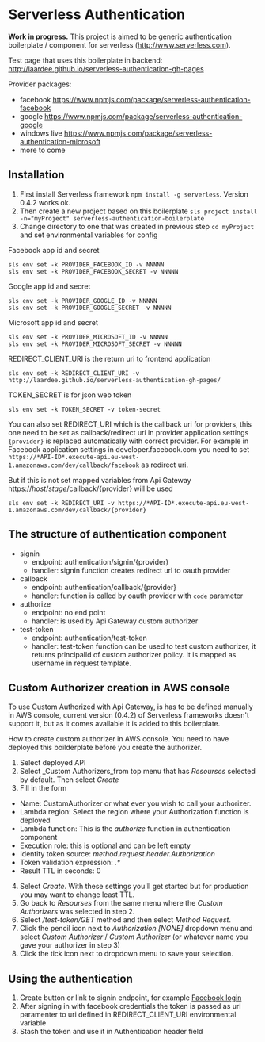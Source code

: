 # Serverless Authentication

**Work in progress.** This project is aimed to be generic authentication boilerplate / component for serverless (http://www.serverless.com).

Test page that uses this boilerplate in backend: http://laardee.github.io/serverless-authentication-gh-pages

Provider packages:

* facebook https://www.npmjs.com/package/serverless-authentication-facebook
* google https://www.npmjs.com/package/serverless-authentication-google
* windows live https://www.npmjs.com/package/serverless-authentication-microsoft
* more to come

## Installation

1. First install Serverless framework `npm install -g serverless`. Version 0.4.2 works ok.
2. Then create a new project based on this boilerplate `sls project install -n="myProject" serverless-authentication-boilerplate`
3. Change directory to one that was created in previous step `cd myProject` and set environmental variables for config

Facebook app id and secret
```
sls env set -k PROVIDER_FACEBOOK_ID -v NNNNN
sls env set -k PROVIDER_FACEBOOK_SECRET -v NNNNN
```

Google app id and secret
```
sls env set -k PROVIDER_GOOGLE_ID -v NNNNN
sls env set -k PROVIDER_GOOGLE_SECRET -v NNNNN
```

Microsoft app id and secret
```
sls env set -k PROVIDER_MICROSOFT_ID -v NNNNN
sls env set -k PROVIDER_MICROSOFT_SECRET -v NNNNN
```

REDIRECT_CLIENT_URI is the return uri to frontend application
```
sls env set -k REDIRECT_CLIENT_URI -v http://laardee.github.io/serverless-authentication-gh-pages/
```

TOKEN_SECRET is for json web token
```
sls env set -k TOKEN_SECRET -v token-secret
```

You can also set REDIRECT_URI which is the callback uri for providers, this one need to be set as callback/redirect uri in provider application settings `{provider}` is replaced automatically with correct provider. For example in Facebook application settings in developer.facebook.com you need to set `https://*API-ID*.execute-api.eu-west-1.amazonaws.com/dev/callback/facebook` as redirect uri.

But if this is not set mapped variables from Api Gateway https://_*host*_/_*stage*_/callback/{provider} will be used
```
sls env set -k REDIRECT_URI -v https://*API-ID*.execute-api.eu-west-1.amazonaws.com/dev/callback/{provider}
```

## The structure of authentication component

* signin
  * endpoint: authentication/signin/{provider}
  * handler: signin function creates redirect url to oauth provider
* callback
  * endpoint: authentication/callback/{provider}
  * handler: function is called by oauth provider with `code` parameter
* authorize
  * endpoint: no end point
  * handler: is used by Api Gateway custom authorizer
* test-token
  * endpoint: authentication/test-token
  * handler: test-token function can be used to test custom authorizer, it returns principalId of custom authorizer policy. It is mapped as username in request template.

## Custom Authorizer creation in AWS console

To use Custom Authorized with Api Gateway, is has to be defined manually in AWS console, current version (0.4.2) of Serverless frameworks doesn't support it, but as it comes available it is added to this boilerplate.

How to create custom authorizer in AWS console. You need to have deployed this boilderplate before you create the authorizer.

1. Select deployed API
2. Select _Custom Authorizers_from top menu that has _Resourses_ selected by default. Then select _Create_
3. Fill in the form
  * Name: CustomAuthorizer or what ever you wish to call your authorizer.
  * Lambda region: Select the region where your Authorization function is deployed
  * Lambda function: This is the _authorize_ function in authentication component
  * Execution role: this is optional and can be left empty
  * Identity token source: _method.request.header.Authorization_
  * Token validation expression: _.*_
  * Result TTL in seconds: 0
4. Select _Create_. With these settings you'll get started but for production you may want to change least TTL.
5. Go back to _Resourses_ from the same menu where the _Custom Authorizers_ was selected in step 2.
6. Select _/test-token/GET_ method and then select _Method Request_.
7. Click the pencil icon next to _Authorization [NONE]_ dropdown menu and select _Custom Authorizer_ / _Custom Authorizer_ (or whatever name you gave your authorizer in step 3)
8. Click the tick icon next to dropdown menu to save your selection.

## Using the authentication

1. Create button or link to signin endpoint, for example <a href="https://ijgrniyi74.execute-api.eu-west-1.amazonaws.com/dev/authentication/signin/facebook">Facebook login</a>
2. After signing in with facebook credentials the token is passed as url paramenter to uri defined in REDIRECT_CLIENT_URI environmental variable
3. Stash the token and use it in Authentication header field